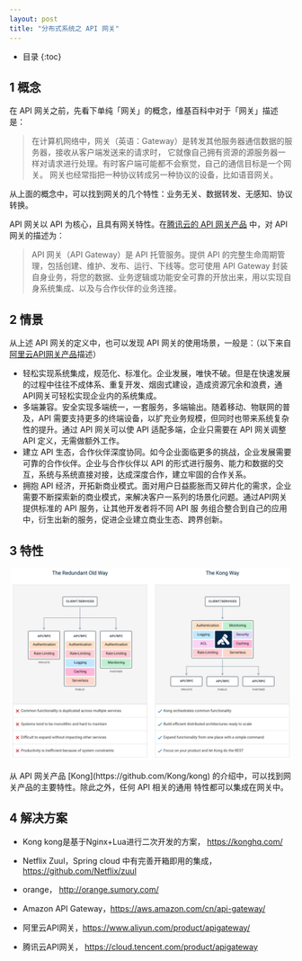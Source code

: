 ```yaml
---
layout: post
title: "分布式系统之 API 网关"
---
```


* 目录
{:toc}


## 1 概念

在 API 网关之前，先看下单纯「网关」的概念，维基百科中对于「网关」描述是：

> 在计算机网络中，网关（英语：Gateway）是转发其他服务器通信数据的服务器，接收从客户端发送来的请求时，
它就像自己拥有资源的源服务器一样对请求进行处理。有时客户端可能都不会察觉，自己的通信目标是一个网关。
网关也经常指把一种协议转成另一种协议的设备，比如语音网关。

从上面的概念中，可以找到网关的几个特性：业务无关、数据转发、无感知、协议转换。

API 网关以 API 为核心，且具有网关特性。在[腾讯云的 API 网关产品](https://cloud.tencent.com/product/apigateway#scenarios)
中，对 API 网关的描述为：

> API 网关（API Gateway）是 API 托管服务。提供 API 的完整生命周期管理，包括创建、维护、发布、运行、下线等。您可使用 API Gateway 
封装自身业务，将您的数据、业务逻辑或功能安全可靠的开放出来，用以实现自身系统集成、以及与合作伙伴的业务连接。

## 2 情景

从上述 API 网关的定义中，也可以发现 API 网关的使用场景，一般是：（以下来自[阿里云API网关产品](https://www.aliyun.com/product/apigateway/)描述）

* 轻松实现系统集成，规范化、标准化。企业发展，唯快不破。但是在快速发展的过程中往往不成体系、重复开发、烟囱式建设，造成资源冗余和浪费，通API网关可轻松实现企业内的系统集成。
* 多端兼容。安全实现多端统一，一套服务，多端输出。随着移动、物联网的普及，API 需要支持更多的终端设备，以扩充业务规模，但同时也带来系统复杂性的提升。通过 API 网关可以使 API 适配多端，企业只需要在 API 网关调整 API 定义，无需做额外工作。
* 建立 API 生态，合作伙伴深度协同。如今企业面临更多的挑战，企业发展需要可靠的合作伙伴。企业与合作伙伴以 API 的形式进行服务、能力和数据的交互，系统与系统直接对接，达成深度合作，建立牢固的合作关系。
* 拥抱 API 经济，开拓新商业模式。面对用户日益膨胀而又碎片化的需求，企业需要不断探索新的商业模式，来解决客户一系列的场景化问题。通过API网关提供标准的 API 服务，让其他开发者将不同 API 服 务组合整合到自己的应用中，衍生出新的服务，促进企业建立商业生态、跨界创新。


## 3 特性

<p style="text-align:center">
<img src="../resource/api_gateway/kong_api_feature.jpg" alt="sample" width="500"/>
</p>
从 API 网关产品 [Kong](https://github.com/Kong/kong) 的介绍中，可以找到网关产品的主要特性。除此之外，任何 API 相关的通用
特性都可以集成在网关中。

## 4 解决方案


* Kong kong是基于Nginx+Lua进行二次开发的方案， https://konghq.com/
* Netflix Zuul，Spring cloud 中有完善开箱即用的集成，https://github.com/Netflix/zuul
* orange， http://orange.sumory.com/


* Amazon API Gateway，https://aws.amazon.com/cn/api-gateway/
* 阿里云API网关，https://www.aliyun.com/product/apigateway/
* 腾讯云API网关， https://cloud.tencent.com/product/apigateway

